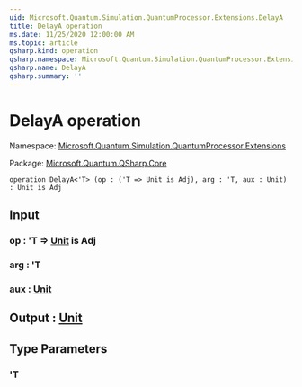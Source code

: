 ```yaml
---
uid: Microsoft.Quantum.Simulation.QuantumProcessor.Extensions.DelayA
title: DelayA operation
ms.date: 11/25/2020 12:00:00 AM
ms.topic: article
qsharp.kind: operation
qsharp.namespace: Microsoft.Quantum.Simulation.QuantumProcessor.Extensions
qsharp.name: DelayA
qsharp.summary: ''
---
```


# DelayA operation

Namespace: [Microsoft.Quantum.Simulation.QuantumProcessor.Extensions](xref:Microsoft.Quantum.Simulation.QuantumProcessor.Extensions)

Package: [Microsoft.Quantum.QSharp.Core](https://nuget.org/packages/Microsoft.Quantum.QSharp.Core)




```qsharp
operation DelayA<'T> (op : ('T => Unit is Adj), arg : 'T, aux : Unit) : Unit is Adj
```


## Input

### op : 'T => [Unit](xref:microsoft.quantum.user-guide.language.types)  is Adj




### arg : 'T




### aux : [Unit](xref:microsoft.quantum.user-guide.language.types)





## Output : [Unit](xref:microsoft.quantum.user-guide.language.types)



## Type Parameters

### 'T

